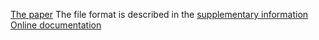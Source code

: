 [The paper](https://www.nature.com/articles/nmeth.3392)
The file format is described in the [supplementary information](https://static-content.springer.com/esm/art%3A10.1038%2Fnmeth.3392/MediaObjects/41592_2015_BFnmeth3392_MOESM239_ESM.pdf)
[Online documentation](https://imagej.net/plugins/bdv/)
